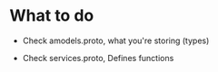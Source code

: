 # What to do

- Check amodels.proto, what you're storing (types)

- Check services.proto, Defines functions
